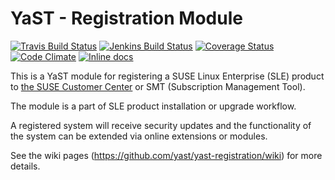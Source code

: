 YaST - Registration Module
========================

[![Travis Build Status](https://travis-ci.org/yast/yast-registration.svg?branch=master)](https://travis-ci.org/yast/yast-registration)
[![Jenkins Build Status](http://ci.opensuse.org/buildStatus/icon?job=yast-registration-master)](http://ci.opensuse.org/view/Yast/job/yast-registration-master/)
[![Coverage Status](https://img.shields.io/coveralls/yast/yast-registration.svg)](https://coveralls.io/r/yast/yast-registration?branch=master)
[![Code Climate](https://codeclimate.com/github/yast/yast-registration/badges/gpa.svg)](https://codeclimate.com/github/yast/yast-registration)
[![Inline docs](http://inch-ci.org/github/yast/yast-registration.svg?branch=master)](http://inch-ci.org/github/yast/yast-registration)


This is a YaST module for registering a SUSE Linux Enterprise (SLE) product to
[the SUSE Customer Center](https://scc.suse.com) or SMT (Subscription Management Tool).

The module is a part of SLE product installation or upgrade workflow.

A registered system will receive security updates and the functionality of the
system can be extended via online extensions or modules.

See the wiki pages (https://github.com/yast/yast-registration/wiki) for more details.
